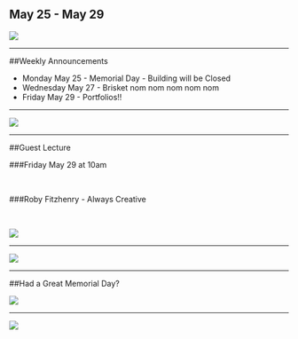 
 ## May 25 - May 29
![](/images/logo_big.png)

----

##Weekly Announcements

- Monday May 25 - Memorial Day - Building will be Closed  <!-- .element: class="fragment" data-fragment-index="1" -->
- Wednesday May 27 - Brisket nom nom nom nom nom  <!-- .element: class="fragment" data-fragment-index="2" -->
- Friday May 29 - Portfolios!!  <!-- .element: class="fragment" data-fragment-index="3" -->

----

![](https://www.irononsticker.com/images/2013/09/10/PROGRAMMER%20DICTIONARY%20DEFINITION%20T%20SHIRT%20IRON%20ON%20TRANSFER.png)

----

##Guest Lecture

###Friday May 29 at 10am

<br>

###Roby Fitzhenry - Always Creative

<br>

![](https://www.evernote.com/l/ABOpl2gnlYBICoyXMlmRiDgPcBPhQr-PCgIB/image.png)


----

![](http://www.commitstrip.com/wp-content/uploads/2015/05/Strip-Troller-le-stagiaire-650-finalenglish.jpg) <!--  -->

----

##Had a Great Memorial Day?

![](http://i.giphy.com/sGPxb72KvbojK.gif)

----

![](https://www.evernote.com/l/ABPehZjR5UFE9ZuO1pHVLc4fOLlnXsnpJ4YB/image.png)
